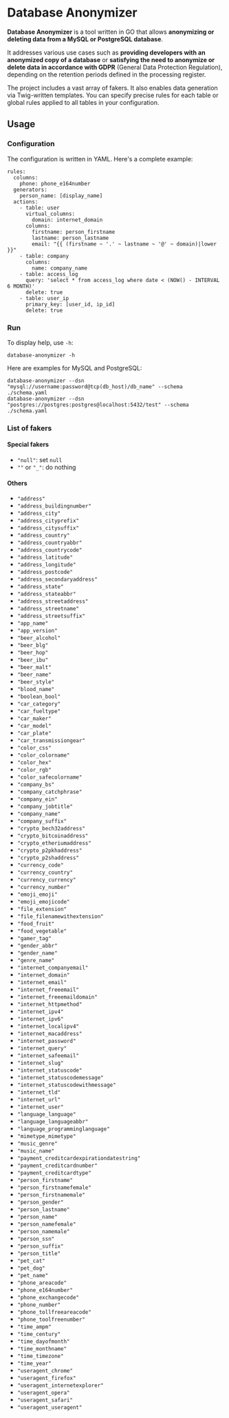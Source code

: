 # Database Anonymizer

**Database Anonymizer** is a tool written in GO that allows **anonymizing or deleting data from a MySQL or PostgreSQL database**.

It addresses various use cases such as **providing developers with an anonymized copy of a database** or **satisfying the need to anonymize or delete data in accordance with GDPR** (General Data Protection Regulation), depending on the retention periods defined in the processing register.

The project includes a vast array of fakers. It also enables data generation via Twig-written templates. You can specify precise rules for each table or global rules applied to all tables in your configuration.

## Usage

### Configuration

The configuration is written in YAML. Here's a complete example:

```
rules:
  columns:
    phone: phone_e164number
  generators:
    person_name: [display_name]
  actions:
    - table: user
      virtual_columns:
        domain: internet_domain
      columns:
        firstname: person_firstname
        lastname: person_lastname
        email: "{{ (firstname ~ '.' ~ lastname ~ '@' ~ domain)|lower }}"
    - table: company
      columns:
        name: company_name
    - table: access_log
      query: 'select * from access_log where date < (NOW() - INTERVAL 6 MONTH)'
      delete: true
    - table: user_ip
      primary_key: [user_id, ip_id]
      delete: true
```

### Run

To display help, use `-h`:

```
database-anonymizer -h
```

Here are examples for MySQL and PostgreSQL:

```
database-anonymizer --dsn "mysql://username:password@tcp(db_host)/db_name" --schema ./schema.yaml
database-anonymizer --dsn "postgres://postgres:postgres@localhost:5432/test" --schema ./schema.yaml
```

### List of fakers

#### Special fakers

- `"null"`: set `null`
- `""` or `"_"`: do nothing

#### Others

- `"address"`
- `"address_buildingnumber"`
- `"address_city"`
- `"address_cityprefix"`
- `"address_citysuffix"`
- `"address_country"`
- `"address_countryabbr"`
- `"address_countrycode"`
- `"address_latitude"`
- `"address_longitude"`
- `"address_postcode"`
- `"address_secondaryaddress"`
- `"address_state"`
- `"address_stateabbr"`
- `"address_streetaddress"`
- `"address_streetname"`
- `"address_streetsuffix"`
- `"app_name"`
- `"app_version"`
- `"beer_alcohol"`
- `"beer_blg"`
- `"beer_hop"`
- `"beer_ibu"`
- `"beer_malt"`
- `"beer_name"`
- `"beer_style"`
- `"blood_name"`
- `"boolean_bool"`
- `"car_category"`
- `"car_fueltype"`
- `"car_maker"`
- `"car_model"`
- `"car_plate"`
- `"car_transmissiongear"`
- `"color_css"`
- `"color_colorname"`
- `"color_hex"`
- `"color_rgb"`
- `"color_safecolorname"`
- `"company_bs"`
- `"company_catchphrase"`
- `"company_ein"`
- `"company_jobtitle"`
- `"company_name"`
- `"company_suffix"`
- `"crypto_bech32address"`
- `"crypto_bitcoinaddress"`
- `"crypto_etheriumaddress"`
- `"crypto_p2pkhaddress"`
- `"crypto_p2shaddress"`
- `"currency_code"`
- `"currency_country"`
- `"currency_currency"`
- `"currency_number"`
- `"emoji_emoji"`
- `"emoji_emojicode"`
- `"file_extension"`
- `"file_filenamewithextension"`
- `"food_fruit"`
- `"food_vegetable"`
- `"gamer_tag"`
- `"gender_abbr"`
- `"gender_name"`
- `"genre_name"`
- `"internet_companyemail"`
- `"internet_domain"`
- `"internet_email"`
- `"internet_freeemail"`
- `"internet_freeemaildomain"`
- `"internet_httpmethod"`
- `"internet_ipv4"`
- `"internet_ipv6"`
- `"internet_localipv4"`
- `"internet_macaddress"`
- `"internet_password"`
- `"internet_query"`
- `"internet_safeemail"`
- `"internet_slug"`
- `"internet_statuscode"`
- `"internet_statuscodemessage"`
- `"internet_statuscodewithmessage"`
- `"internet_tld"`
- `"internet_url"`
- `"internet_user"`
- `"language_language"`
- `"language_languageabbr"`
- `"language_programminglanguage"`
- `"mimetype_mimetype"`
- `"music_genre"`
- `"music_name"`
- `"payment_creditcardexpirationdatestring"`
- `"payment_creditcardnumber"`
- `"payment_creditcardtype"`
- `"person_firstname"`
- `"person_firstnamefemale"`
- `"person_firstnamemale"`
- `"person_gender"`
- `"person_lastname"`
- `"person_name"`
- `"person_namefemale"`
- `"person_namemale"`
- `"person_ssn"`
- `"person_suffix"`
- `"person_title"`
- `"pet_cat"`
- `"pet_dog"`
- `"pet_name"`
- `"phone_areacode"`
- `"phone_e164number"`
- `"phone_exchangecode"`
- `"phone_number"`
- `"phone_tollfreeareacode"`
- `"phone_toolfreenumber"`
- `"time_ampm"`
- `"time_century"`
- `"time_dayofmonth"`
- `"time_monthname"`
- `"time_timezone"`
- `"time_year"`
- `"useragent_chrome"`
- `"useragent_firefox"`
- `"useragent_internetexplorer"`
- `"useragent_opera"`
- `"useragent_safari"`
- `"useragent_useragent"`
